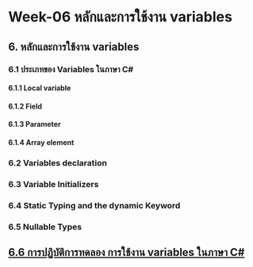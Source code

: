 # Week-06 หลักและการใช้งาน  variables

## 6. หลักและการใช้งาน  variables

### 6.1 ประเภทของ Variables ในภาษา C#

####  6.1.1 Local variable 

####  6.1.2 Field

####  6.1.3 Parameter

####  6.1.4 Array element

### 6.2 Variables declaration

### 6.3 Variable Initializers

### 6.4 Static Typing and the dynamic Keyword

### 6.5 Nullable Types

## [6.6 การปฏิบัติการทดลอง การใช้งาน variables ในภาษา C#](./Practice.md)
